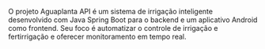 O projeto Aguaplanta API é um sistema de irrigação inteligente desenvolvido com Java Spring Boot para o backend e um aplicativo Android como frontend. Seu foco é automatizar o controle de irrigação e fertirrigação e oferecer monitoramento em tempo real.
